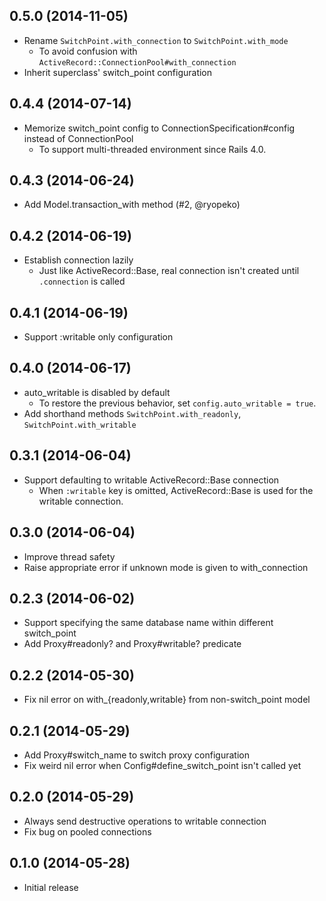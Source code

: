 ## 0.5.0 (2014-11-05)
- Rename `SwitchPoint.with_connection` to `SwitchPoint.with_mode`
    - To avoid confusion with `ActiveRecord::ConnectionPool#with_connection`
- Inherit superclass' switch_point configuration

## 0.4.4 (2014-07-14)
- Memorize switch_point config to ConnectionSpecification#config instead of ConnectionPool
    - To support multi-threaded environment since Rails 4.0.

## 0.4.3 (2014-06-24)
- Add Model.transaction_with method (#2, @ryopeko)

## 0.4.2 (2014-06-19)
- Establish connection lazily
    - Just like ActiveRecord::Base, real connection isn't created until `.connection` is called

## 0.4.1 (2014-06-19)
- Support :writable only configuration

## 0.4.0 (2014-06-17)
- auto_writable is disabled by default
    - To restore the previous behavior, set `config.auto_writable = true`.
- Add shorthand methods `SwitchPoint.with_readonly`, `SwitchPoint.with_writable`

## 0.3.1 (2014-06-04)
- Support defaulting to writable ActiveRecord::Base connection
    - When `:writable` key is omitted, ActiveRecord::Base is used for the writable connection.

## 0.3.0 (2014-06-04)
- Improve thread safety
- Raise appropriate error if unknown mode is given to with_connection

## 0.2.3 (2014-06-02)
- Support specifying the same database name within different switch_point
- Add Proxy#readonly? and Proxy#writable? predicate

## 0.2.2 (2014-05-30)
- Fix nil error on with_{readonly,writable} from non-switch_point model

## 0.2.1 (2014-05-29)
- Add Proxy#switch_name to switch proxy configuration
- Fix weird nil error when Config#define_switch_point isn't called yet

## 0.2.0 (2014-05-29)
- Always send destructive operations to writable connection
- Fix bug on pooled connections

## 0.1.0 (2014-05-28)
- Initial release
